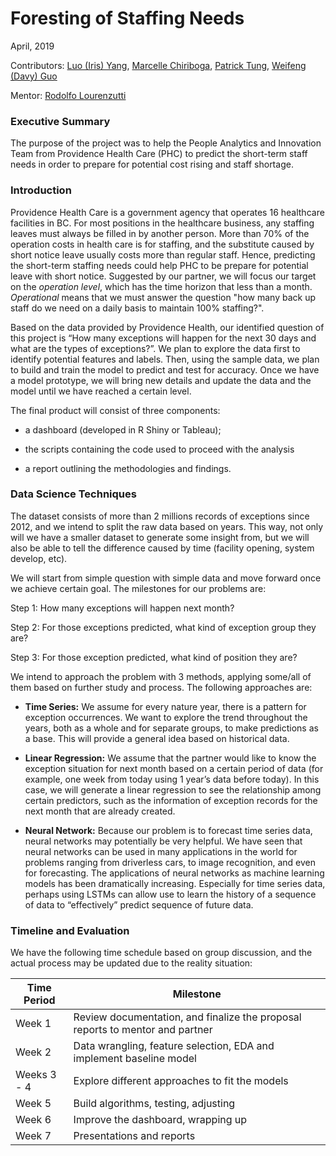 # Foresting of Staffing Needs


April, 2019                               


Contributors: [Luo (Iris) Yang](https://github.com/lyiris22), [Marcelle Chiriboga](https://github.com/mchiriboga), [Patrick Tung](https://github.com/tungpatrick), [Weifeng (Davy) Guo](https://github.com/DavyGuo)

Mentor: [Rodolfo Lourenzutti](https://github.com/Lourenzutti)


### Executive Summary

The purpose of the project was to help the People Analytics and Innovation Team from Providence Health Care (PHC) to predict the short-term staff needs in order to prepare for potential cost rising and staff shortage.


### Introduction

Providence Health Care is a government agency that operates 16 healthcare facilities in BC. For most positions in the healthcare business, any staffing leaves must always be filled in by another person. More than 70% of the operation costs in health care is for staffing, and the substitute caused by short notice leave usually costs more than regular staff. Hence, predicting the short-term staffing needs could help PHC to be prepare for potential leave with short notice. Suggested by our partner, we will focus our target on the *operation level*, which has the time horizon that less than a month. *Operational* means that we must answer the question "how many back up staff do we need on a daily basis to maintain 100% staffing?".

Based on the data provided by Providence Health, our identified question of this project is “How many exceptions will happen for the next 30 days and what are the types of exceptions?”. We plan to explore the data first to identify potential features and labels. Then, using the sample data, we plan to build and train the model to predict and test for accuracy. Once we have a model prototype, we will bring new details and update the data and the model until we have reached a certain level.

The final product will consist of three components:

- a dashboard (developed in R Shiny or Tableau);

- the scripts containing the code used to proceed with the analysis

- a report outlining the methodologies and findings.


### Data Science Techniques

The dataset consists of more than 2 millions records of exceptions since 2012, and we intend to split the raw data based on years. This way, not only will we have a smaller dataset to generate some insight from, but we will also be able to tell the difference caused by time (facility opening, system develop, etc).  

We will start from simple question with simple data and move forward once we achieve certain goal. The milestones for our problems are:

Step 1: How many exceptions will happen next month?

Step 2: For those exceptions predicted, what kind of exception group they are?

Step 3: For those exception predicted, what kind of position they are?


We intend to approach the problem with 3 methods, applying some/all of them based on further study and process. The following approaches are:

- **Time Series:** We assume for every nature year, there is a pattern for exception occurrences. We want to explore the trend throughout the years, both as a whole and for separate groups, to make predictions as a base. This will provide a general idea based on historical data.

- **Linear Regression:** We assume that the partner would like to know the exception situation for next month based on a certain period of data (for example, one week from today using 1 year’s data before today). In this case, we will generate a linear regression to see the relationship among certain predictors, such as the information of exception records for the next month that are already created.

- **Neural Network:** Because our problem is to forecast time series data, neural networks may potentially be very helpful. We have seen that neural networks can be used in many applications in the world for problems ranging from driverless cars, to image recognition, and even for forecasting. The applications of neural networks as machine learning models has been dramatically increasing. Especially for time series data, perhaps using LSTMs can allow use to learn the history of a sequence of data to “effectively” predict sequence of future data.


### Timeline and Evaluation

We have the following time schedule based on group discussion, and the actual process may be updated due to the reality situation:

| Time Period | Milestone |
|-----------------|-------------|
| Week 1 | Review documentation, and finalize the proposal reports to mentor and partner |
| Week 2 | Data wrangling, feature selection, EDA and implement baseline model |
| Weeks 3 - 4 | Explore different approaches to fit the models |
| Week 5 | Build algorithms, testing, adjusting |
| Week 6 | Improve the dashboard, wrapping up |
| Week 7 | Presentations and reports |
